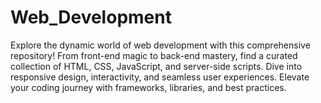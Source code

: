 # Web_Development
Explore the dynamic world of web development with this comprehensive repository! From front-end magic to back-end mastery, find a curated collection of HTML, CSS, JavaScript, and server-side scripts. Dive into responsive design, interactivity, and seamless user experiences. Elevate your coding journey with frameworks, libraries, and best practices.
